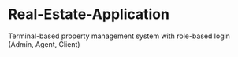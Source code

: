 # Real-Estate-Application
Terminal-based property management system with role-based login (Admin, Agent, Client)
